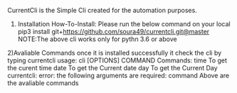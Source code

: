 CurrentCli is the Simple Cli created for the automation purposes.
1) Installation
How-To-Install:
Please run the below command on your local 
pip3 install git+https://github.com/soura49/currentcli.git@master
NOTE:The above cli works only for pythn 3.6 or above

2)Avaliable Commands
once it is installed successfully it check the cli by typing 
currentcli
usage: cli [OPTIONS] COMMAND
Commands:
    time      To get the curent time
    date      To get the Current date
    day       To get the Current Day
currentcli: error: the following arguments are required: command
Above are the avaliable commands


